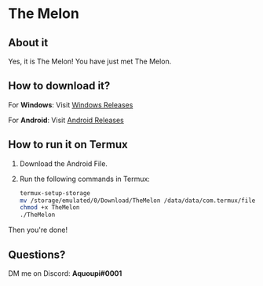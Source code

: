 # The Melon

## About it

Yes, it is The Melon! You have just met The Melon.

## How to download it?

For **Windows**:
Visit [Windows Releases](https://github.com/ahhsecretguyy/nope/releases/tag/TheMelonWindows)

For **Android**:
Visit [Android Releases](https://github.com/ahhsecretguyy/nope/releases/tag/TheMelonAndroid)

## How to run it on Termux

1. Download the Android File.
2. Run the following commands in Termux:

    ```bash
    termux-setup-storage
    mv /storage/emulated/0/Download/TheMelon /data/data/com.termux/files/home
    chmod +x TheMelon
    ./TheMelon
    ```

Then you're done!

## Questions?

DM me on Discord: **Aquoupi#0001**
